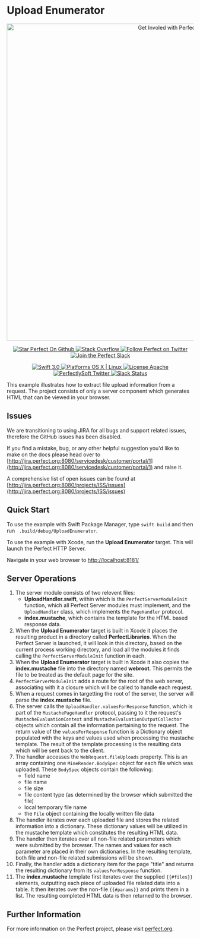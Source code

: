 # Upload Enumerator

<p align="center">
    <a href="http://perfect.org/get-involved.html" target="_blank">
        <img src="http://perfect.org/assets/github/perfect_github_2_0_0.jpg" alt="Get Involed with Perfect!" width="854" />
    </a>
</p>

<p align="center">
    <a href="https://github.com/PerfectlySoft/Perfect" target="_blank">
        <img src="http://www.perfect.org/github/Perfect_GH_button_1_Star.jpg" alt="Star Perfect On Github" />
    </a>  
    <a href="http://stackoverflow.com/questions/tagged/perfect" target="_blank">
        <img src="http://www.perfect.org/github/perfect_gh_button_2_SO.jpg" alt="Stack Overflow" />
    </a>  
    <a href="https://twitter.com/perfectlysoft" target="_blank">
        <img src="http://www.perfect.org/github/Perfect_GH_button_3_twit.jpg" alt="Follow Perfect on Twitter" />
    </a>  
    <a href="http://perfect.ly" target="_blank">
        <img src="http://www.perfect.org/github/Perfect_GH_button_4_slack.jpg" alt="Join the Perfect Slack" />
    </a>
</p>

<p align="center">
    <a href="https://developer.apple.com/swift/" target="_blank">
        <img src="https://img.shields.io/badge/Swift-3.0-orange.svg?style=flat" alt="Swift 3.0">
    </a>
    <a href="https://developer.apple.com/swift/" target="_blank">
        <img src="https://img.shields.io/badge/Platforms-OS%20X%20%7C%20Linux%20-lightgray.svg?style=flat" alt="Platforms OS X | Linux">
    </a>
    <a href="http://perfect.org/licensing.html" target="_blank">
        <img src="https://img.shields.io/badge/License-Apache-lightgrey.svg?style=flat" alt="License Apache">
    </a>
    <a href="http://twitter.com/PerfectlySoft" target="_blank">
        <img src="https://img.shields.io/badge/Twitter-@PerfectlySoft-blue.svg?style=flat" alt="PerfectlySoft Twitter">
    </a>
    <a href="http://perfect.ly" target="_blank">
        <img src="http://perfect.ly/badge.svg" alt="Slack Status">
    </a>
</p>

This example illustrates how to extract file upload information from a request. The project consists of only a server component which generates HTML that can be viewed in your browser.

## Issues

We are transitioning to using JIRA for all bugs and support related issues, therefore the GitHub issues has been disabled.

If you find a mistake, bug, or any other helpful suggestion you'd like to make on the docs please head over to [http://jira.perfect.org:8080/servicedesk/customer/portal/1](http://jira.perfect.org:8080/servicedesk/customer/portal/1) and raise it.

A comprehensive list of open issues can be found at [http://jira.perfect.org:8080/projects/ISS/issues](http://jira.perfect.org:8080/projects/ISS/issues)


## Quick Start


To use the example with Swift Package Manager, type ```swift build``` and then run ``` .build/debug/UploadEnumerator```.

To use the example with Xcode, run the **Upload Enumerator** target. This will launch the Perfect HTTP Server. 

Navigate in your web browser to [http://localhost:8181/](http://localhost:8181/)

## Server Operations
1. The server module consists of two relevent files:
	* **UploadHandler.swift**, within which is the `PerfectServerModuleInit` function, which all Perfect Server modules must implement, and the `UploadHandler` class, which implements the `PageHandler` protocol.
	* **index.mustache**, which contains the template for the HTML based response data.
2. When the **Upload Enumerator** target is built in Xcode it places the resulting product in a directory called **PerfectLibraries**. When the Perfect Server is launched, it will look in this directory, based on the current process working directory, and load all the modules it finds calling the `PerfectServerModuleInit` function in each.
3. When the **Upload Enumerator** target is built in Xcode it also copies the **index.mustache** file into the directory named **webroot**. This permits the file to be treated as the default page for the site.
4. `PerfectServerModuleInit` adds a route for the root of the web server, associating with it a closure which will be called to handle each request.
5. When a request comes in targetting the root of the server, the server will parse the **index.mustache** file.
6. The server calls the `UploadHandler.valuesForResponse` function, which is part of the `MustachePageHandler` protocol, passing to it the request's `MustacheEvaluationContext` and `MustacheEvaluationOutputCollector` objects which contain all the information pertaining to the request. The return value of the `valuesForResponse` function is a Dictionary object populated with the keys and values used when processing the mustache template. The result of the template processing is the resulting data which will be sent back to the client.
7. The handler accesses the `WebRequest.fileUploads` property. This is an array containing one `MimeReader.BodySpec` object for each file which was uploaded. These `BodySpec` objects contain the following:
	* field name
	* file name
	* file size
	* file content type (as determined by the browser which submitted the file)
	* local temporary file name
	* the `File` object containing the locally written file data
8. The handler iterates over each uploaded file and stores the related information into a dictionary. These dictionary values will be utilized in the mustache template which constitutes the resulting HTML data.
9. The handler then iterates over all non-file related parameters which were submitted by the browser. The names and values for each parameter are placed in their own dictionaries. In the resulting template, both file and non-file related submissions will be shown.
10. Finally, the handler adds a dictionary item for the page "title" and returns the resulting dictionary from its `valuesForResponse` function.
11. The **index.mustache** template first iterates over the supplied `{{#files}}` elements, outputting each piece of uploaded file related data into a table. It then iterates over the non-file `{{#params}}` and prints them in a list. The resulting completed HTML data is then returned to the browser.



## Further Information
For more information on the Perfect project, please visit [perfect.org](http://perfect.org).
